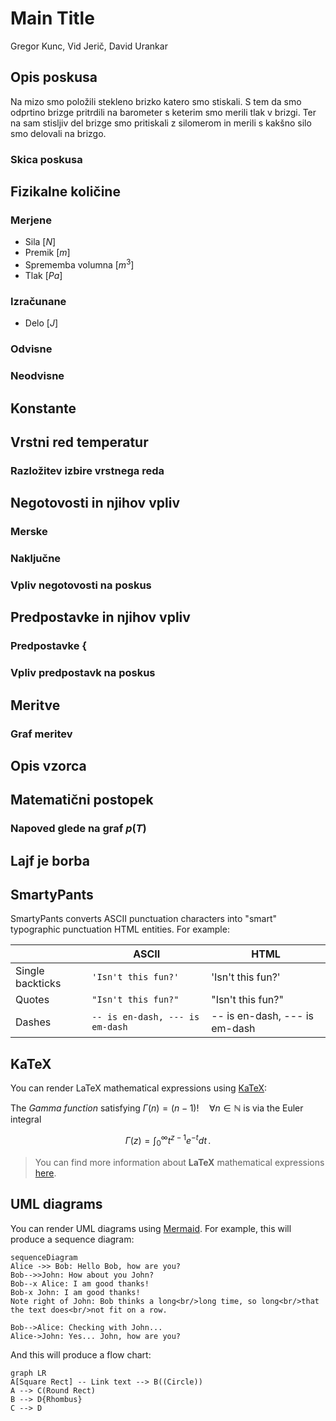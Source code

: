 # Main Title
Gregor Kunc, Vid Jerič, David Urankar

## Opis poskusa
 
Na mizo smo položili stekleno brizko katero smo stiskali. S tem da smo odprtino brizge pritrdili na barometer s keterim smo merili tlak v brizgi. Ter na sam stisljiv del brizge smo pritiskali z silomerom in merili s kakšno silo smo delovali na brizgo. 

### Skica poskusa 

## Fizikalne količine 

### Merjene

- Sila [$N$]
- Premik [$m$]
- Sprememba volumna [$m^3$]
- Tlak [$Pa$]
 

### Izračunane 
- Delo [$J$]

### Odvisne 


### Neodvisne 

## Konstante 

## Vrstni red temperatur 

### Razložitev izbire vrstnega reda 

## Negotovosti in njihov vpliv 

### Merske

### Naključne 

### Vpliv negotovosti na poskus 

## Predpostavke in njihov vpliv 

### Predpostavke {

### Vpliv predpostavk na poskus 

## Meritve 

### Graf meritev 

## Opis vzorca 

## Matematični postopek 

### Napoved glede na graf $p(T)$ 

## Lajf je borba 


## SmartyPants

SmartyPants converts ASCII punctuation characters into "smart" typographic punctuation HTML entities. For example:

|                |ASCII                          |HTML                         |
|----------------|-------------------------------|-----------------------------|
|Single backticks|`'Isn't this fun?'`            |'Isn't this fun?'            |
|Quotes          |`"Isn't this fun?"`            |"Isn't this fun?"            |
|Dashes          |`-- is en-dash, --- is em-dash`|-- is en-dash, --- is em-dash|


## KaTeX

You can render LaTeX mathematical expressions using [KaTeX](https://khan.github.io/KaTeX/):

The *Gamma function* satisfying $\Gamma(n) = (n-1)!\quad\forall n\in\mathbb N$ is via the Euler integral

$$
\Gamma(z) = \int_0^\infty t^{z-1}e^{-t}dt\,.
$$

> You can find more information about **LaTeX** mathematical expressions [here](http://meta.math.stackexchange.com/questions/5020/mathjax-basic-tutorial-and-quick-reference).


## UML diagrams

You can render UML diagrams using [Mermaid](https://mermaidjs.github.io/). For example, this will produce a sequence diagram:

```mermaid
sequenceDiagram
Alice ->> Bob: Hello Bob, how are you?
Bob-->>John: How about you John?
Bob--x Alice: I am good thanks!
Bob-x John: I am good thanks!
Note right of John: Bob thinks a long<br/>long time, so long<br/>that the text does<br/>not fit on a row.

Bob-->Alice: Checking with John...
Alice->John: Yes... John, how are you?
```

And this will produce a flow chart:

```mermaid
graph LR
A[Square Rect] -- Link text --> B((Circle))
A --> C(Round Rect)
B --> D{Rhombus}
C --> D
```
<!--stackedit_data:
eyJoaXN0b3J5IjpbLTc5NTM1NTc2OSw0NDY2MjY2ODMsMTg2Nz
YzMjgxOF19
-->
